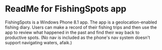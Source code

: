 # ReadMe for FishingSpots app

FishingSpots is a Windows Phone 8.1 app. The app is a geolocation-enabled fishing diary. Users can make a record of their
fishing trips and then use the app to review what happened in the past and find their way back to productive spots. (No nav
is included as the phone's nav system doesn't support navigating waters, afaik.)

